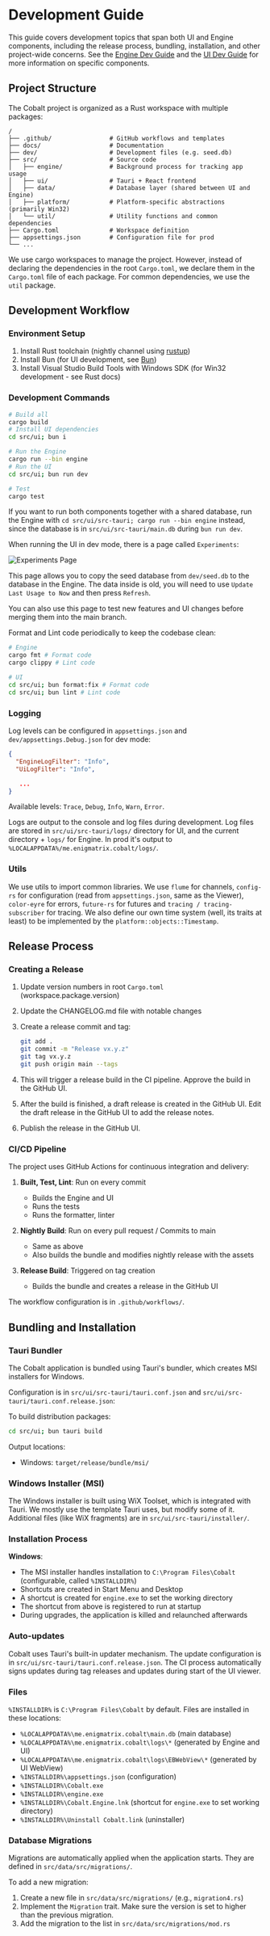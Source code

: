 # Development Guide

This guide covers development topics that span both UI and Engine components, including the release process, bundling, installation, and other project-wide concerns. See the [Engine Dev Guide](./DEV_GUIDE_Engine.md) and the [UI Dev Guide](./DEV_GUIDE_UI.md) for more information on specific components.

## Project Structure

The Cobalt project is organized as a Rust workspace with multiple packages:

```
/
├── .github/                # GitHub workflows and templates
├── docs/                   # Documentation
├── dev/                    # Development files (e.g. seed.db)
├── src/                    # Source code
│   ├── engine/             # Background process for tracking app usage
│   ├── ui/                 # Tauri + React frontend
│   ├── data/               # Database layer (shared between UI and Engine)
│   ├── platform/           # Platform-specific abstractions (primarily Win32)
│   └── util/               # Utility functions and common dependencies
├── Cargo.toml              # Workspace definition
├── appsettings.json        # Configuration file for prod
└── ...
```

We use cargo workspaces to manage the project. However, instead of declaring the dependencies in the root `Cargo.toml`, we declare them in the `Cargo.toml` file of each package. For common dependencies, we use the `util` package.

## Development Workflow

### Environment Setup

1. Install Rust toolchain (nightly channel using [rustup](https://rustup.rs/))
2. Install Bun (for UI development, see [Bun](https://bun.sh/))
4. Install Visual Studio Build Tools with Windows SDK (for Win32 development - see Rust docs)

### Development Commands

```bash
# Build all
cargo build
# Install UI dependencies
cd src/ui; bun i

# Run the Engine
cargo run --bin engine
# Run the UI
cd src/ui; bun run dev

# Test
cargo test
```

If you want to run both components together with a shared database, run the Engine
with `cd src/ui/src-tauri; cargo run --bin engine` instead, since the database is in
`src/ui/src-tauri/main.db` during `bun run dev`.

When running the UI in dev mode, there is a page called `Experiments`:

![Experiments Page](./assets/experiments.png)

This page allows you to copy the seed database from `dev/seed.db` to the database in the Engine.
The data inside is old, you will need to use `Update Last Usage to Now` and then press `Refresh`.

You can also use this page to test new features and UI changes before merging them into the main branch.


Format and Lint code periodically to keep the codebase clean:

```bash
# Engine
cargo fmt # Format code
cargo clippy # Lint code

# UI
cd src/ui; bun format:fix # Format code
cd src/ui; bun lint # Lint code
```

### Logging

Log levels can be configured in `appsettings.json` and `dev/appsettings.Debug.json` for dev mode:

```json
{
  "EngineLogFilter": "Info",
  "UiLogFilter": "Info",

   ...
}

```

Available levels: `Trace`, `Debug`, `Info`, `Warn`, `Error`.

Logs are output to the console and log files during development. Log files are stored in `src/ui/src-tauri/logs/` directory for UI, and
the current directory + `logs/` for Engine. In prod it's output to `%LOCALAPPDATA%/me.enigmatrix.cobalt/logs/`.

### Utils

We use utils to import common libraries. We use `flume` for channels, 
`config-rs` for configuration (read from `appsettings.json`, same as the Viewer), `color-eyre` for errors, `future-rs` for futures and `tracing / tracing-subscriber` for tracing. We also define our own time system (well, its traits at least) to be implemented by the `platform::objects::Timestamp`.

## Release Process

### Creating a Release

1. Update version numbers in root `Cargo.toml` (workspace.package.version)

1. Update the CHANGELOG.md file with notable changes

1. Create a release commit and tag:
   ```bash
   git add .
   git commit -m "Release vx.y.z"
   git tag vx.y.z
   git push origin main --tags
   ```
1. This will trigger a release build in the CI pipeline. Approve the build in the GitHub UI.

1. After the build is finished, a draft release is created in the GitHub UI. Edit the draft release in the GitHub UI to add the release notes.

1. Publish the release in the GitHub UI.

### CI/CD Pipeline

The project uses GitHub Actions for continuous integration and delivery:

1. **Built, Test, Lint**: Run on every commit
   - Builds the Engine and UI
   - Runs the tests
   - Runs the formatter, linter

1. **Nightly Build**: Run on every pull request / Commits to main
   - Same as above
   - Also builds the bundle and modifies nightly release with the assets

2. **Release Build**: Triggered on tag creation
   - Builds the bundle and creates a release in the GitHub UI

The workflow configuration is in `.github/workflows/`.

## Bundling and Installation

### Tauri Bundler

The Cobalt application is bundled using Tauri's bundler, which creates MSI installers for Windows.

Configuration is in `src/ui/src-tauri/tauri.conf.json` and `src/ui/src-tauri/tauri.conf.release.json`:


To build distribution packages:
```bash
cd src/ui; bun tauri build
```

Output locations:
- Windows: `target/release/bundle/msi/`

### Windows Installer (MSI)

The Windows installer is built using WiX Toolset, which is integrated with Tauri.
We mostly use the template Tauri uses, but modify some of it. Additional files (like WiX fragments)
are in `src/ui/src-tauri/installer/`.


### Installation Process

**Windows**:
   - The MSI installer handles installation to `C:\Program Files\Cobalt` (configurable, called `%INSTALLDIR%`)
   - Shortcuts are created in Start Menu and Desktop
   - A shortcut is created for `engine.exe` to set the working directory
   - The shortcut from above is registered to run at startup
   - During upgrades, the application is killed and relaunched afterwards

### Auto-updates

Cobalt uses Tauri's built-in updater mechanism. The update configuration is in `src/ui/src-tauri/tauri.conf.release.json`.
The CI process automatically signs updates during tag releases and updates during start of the UI viewer.

### Files

`%INSTALLDIR%` is `C:\Program Files\Cobalt` by default. Files are installed in these locations:

- `%LOCALAPPDATA%\me.enigmatrix.cobalt\main.db` (main database)
- `%LOCALAPPDATA%\me.enigmatrix.cobalt\logs\*` (generated by Engine and UI)
- `%LOCALAPPDATA%\me.enigmatrix.cobalt\logs\EBWebView\*` (generated by UI WebView)
- `%INSTALLDIR%\appsettings.json` (configuration)
- `%INSTALLDIR%\Cobalt.exe`
- `%INSTALLDIR%\engine.exe`
- `%INSTALLDIR%\Cobalt.Engine.lnk` (shortcut for `engine.exe` to set working directory)
- `%INSTALLDIR%\Uninstall Cobalt.link` (uninstaller)

### Database Migrations

Migrations are automatically applied when the application starts. They are defined in `src/data/src/migrations/`.

To add a new migration:
1. Create a new file in `src/data/src/migrations/` (e.g., `migration4.rs`)
2. Implement the `Migration` trait. Make sure the version is set to higher than the previous migration.
3. Add the migration to the list in `src/data/src/migrations/mod.rs`
